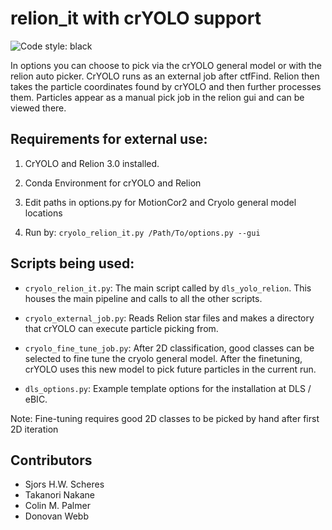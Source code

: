 # relion_it with crYOLO support

![Code style: black](https://img.shields.io/badge/code%20style-black-000000.svg)

In options you can choose to pick via the crYOLO
general model or with the relion auto picker.  CrYOLO runs as an external job after ctfFind. Relion
then takes the particle coordinates found by crYOLO and then further processes them.  Particles
appear as a manual pick job in the relion gui and can be viewed there.


## Requirements for external use:

1. CrYOLO and Relion 3.0 installed.

2. Conda Environment for crYOLO and Relion

3. Edit paths in options.py for MotionCor2 and Cryolo general model locations

4. Run by: `cryolo_relion_it.py /Path/To/options.py --gui`


## Scripts being used:

 - `cryolo_relion_it.py`: The main script called by `dls_yolo_relion`. This houses the main pipeline
        and calls to all the other scripts.

 - `cryolo_external_job.py`: Reads Relion star files and makes a directory that crYOLO can execute
        particle picking from.

 - `cryolo_fine_tune_job.py`: After 2D classification, good classes can be selected to fine tune the
        cryolo general model. After the finetuning, crYOLO uses this new model to pick future
        particles in the current run.

 - `dls_options.py`: Example template options for the installation at DLS / eBIC.


Note: Fine-tuning requires good 2D classes to be picked by hand after first 2D iteration

## Contributors

* Sjors H.W. Scheres
* Takanori Nakane
* Colin M. Palmer
* Donovan Webb

